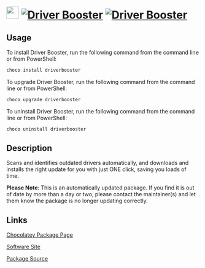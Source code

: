 ﻿# <img src="https://cdn.jsdelivr.net/gh/mkevenaar/chocolatey-packages@67806fe7af712974358b5cae3b59ce3cfbbd1c0a/icons/driverbooster.png" width="32" height="32"/> [![Driver Booster](https://img.shields.io/chocolatey/v/driverbooster.svg?label=Driver+Booster)](https://community.chocolatey.org/packages/driverbooster) [![Driver Booster](https://img.shields.io/chocolatey/dt/driverbooster.svg)](https://community.chocolatey.org/packages/driverbooster)

## Usage

To install Driver Booster, run the following command from the command line or from PowerShell:

```powershell
choco install driverbooster
```

To upgrade Driver Booster, run the following command from the command line or from PowerShell:

```powershell
choco upgrade driverbooster
```

To uninstall Driver Booster, run the following command from the command line or from PowerShell:

```powershell
choco uninstall driverbooster
```

## Description

Scans and identifies outdated drivers automatically, and downloads and installs the right update for you with just ONE click, saving you loads of time.

**Please Note**: This is an automatically updated package. If you find it is
out of date by more than a day or two, please contact the maintainer(s) and
let them know the package is no longer updating correctly.


## Links

[Chocolatey Package Page](https://community.chocolatey.org/packages/driverbooster)

[Software Site](http://www.iobit.com/driver-booster.php)

[Package Source](https://github.com/mkevenaar/chocolatey-packages/tree/master/automatic/driverbooster)

